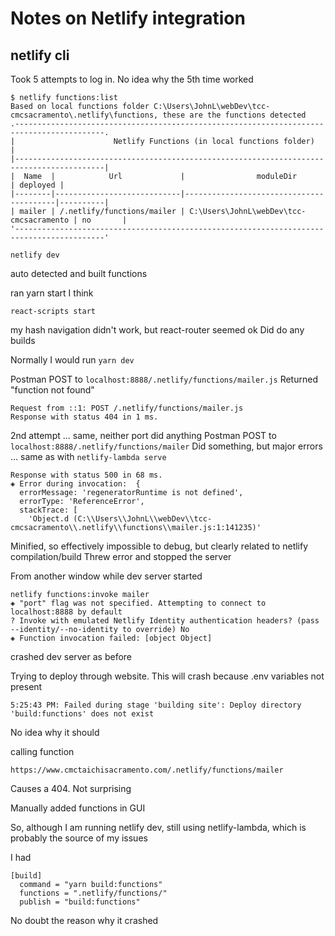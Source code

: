 # Notes on Netlify integration

## netlify cli

Took 5 attempts to log in. No idea why the 5th time worked

```
$ netlify functions:list                                                                                                         Based on local functions folder C:\Users\JohnL\webDev\tcc-cmcsacramento\.netlify\functions, these are the functions detected
.------------------------------------------------------------------------------------------.
|                      Netlify Functions (in local functions folder)                       |
|------------------------------------------------------------------------------------------|
|  Name  |            Url             |                moduleDir                | deployed |
|--------|----------------------------|-----------------------------------------|----------|
| mailer | /.netlify/functions/mailer | C:\Users\JohnL\webDev\tcc-cmcsacramento | no       |
'------------------------------------------------------------------------------------------'
```

```
netlify dev
```
auto detected and built functions

ran yarn start I think
```
react-scripts start
```
my hash navigation didn't work, but react-router seemed ok
Did do any builds

Normally I would run `yarn dev`

Postman POST to `localhost:8888/.netlify/functions/mailer.js`
Returned "function not found"
```
Request from ::1: POST /.netlify/functions/mailer.js
Response with status 404 in 1 ms.
```

2nd attempt ...
same, neither port did anything
Postman POST to `localhost:8888/.netlify/functions/mailer`
Did something, but major errors ... same as with `netlify-lambda serve`
```
Response with status 500 in 68 ms.
◈ Error during invocation:  {
  errorMessage: 'regeneratorRuntime is not defined',
  errorType: 'ReferenceError',
  stackTrace: [
    'Object.d (C:\\Users\\JohnL\\webDev\\tcc-cmcsacramento\\.netlify\\functions\\mailer.js:1:141235)'
```
Minified, so effectively impossible to debug, but clearly related to netlify compilation/build 
Threw error and stopped the server

From another window while dev server started
```
netlify functions:invoke mailer
◈ "port" flag was not specified. Attempting to connect to localhost:8888 by default
? Invoke with emulated Netlify Identity authentication headers? (pass --identity/--no-identity to override) No
◈ Function invocation failed: [object Object]
```
crashed dev server as before


Trying to deploy through website. This will crash because .env variables not present

```
5:25:43 PM: Failed during stage 'building site': Deploy directory 'build:functions' does not exist
```
No idea why it should

calling function 
```
https://www.cmctaichisacramento.com/.netlify/functions/mailer
```
Causes a 404. Not surprising

Manually added functions in GUI

So, although I am running netlify dev, still using netlify-lambda, which is probably the source of my issues

I had 
```
[build]
  command = "yarn build:functions"
  functions = ".netlify/functions/"
  publish = "build:functions"
```
No doubt the reason why it crashed
